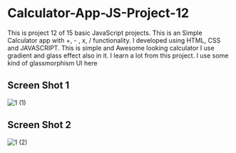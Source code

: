 # Calculator-App-JS-Project-12
This is project 12 of 15 basic JavaScript projects. This is an Simple Calculator app with +, - , x, / functionality. I developed using HTML, CSS and JAVASCRIPT.
This is simple and Awesome looking calculator I use gradient and glass effect also in it. I learn a lot from this project. I use some kind of glassmorphism UI here

## Screen Shot 1
![1 (1)](https://github.com/saifullah72437/Calculator-App-JS-Project-12/assets/73275780/a9e93b1f-1189-4eaf-8b2b-e0576e114543)

## Screen Shot 2
![1 (2)](https://github.com/saifullah72437/Calculator-App-JS-Project-12/assets/73275780/f982fc4e-5047-4c79-b0c5-3ad938fe8208)
